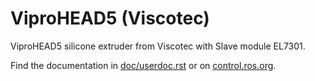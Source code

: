 # ViproHEAD5 (Viscotec)

   ViproHEAD5 silicone extruder from Viscotec with Slave module EL7301.

Find the documentation in [doc/userdoc.rst](doc/userdoc.rst) or on [control.ros.org](https://control.ros.org/master/doc/ros2_control_demos/example_10/doc/userdoc.html).
